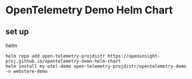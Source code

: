 # OpenTelemetry Demo Helm Chart

## set up
helm
```shell
helm repo add open-telemetry-projdistr https://openinsight-proj.github.io/opentelemetry-demo-helm-chart
helm install my-otel-demo open-telemetry-projdistr/opentelemetry-demo -n webstore-demo
```